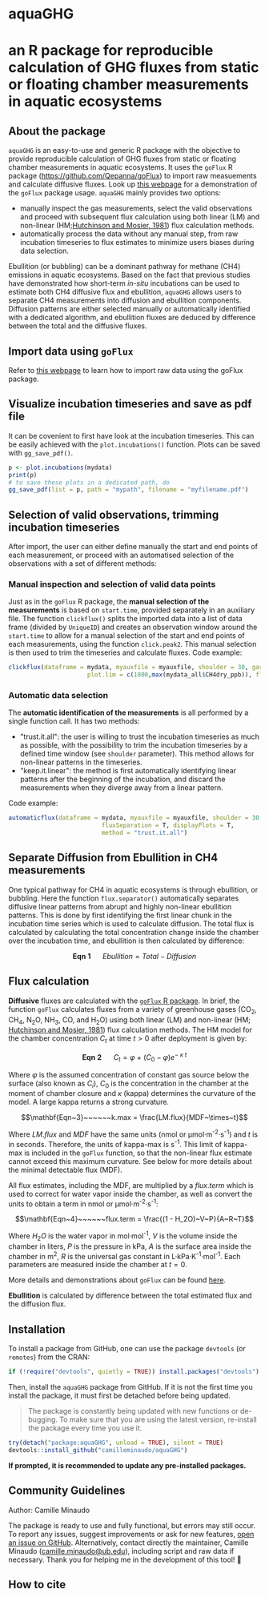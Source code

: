 # aquaGHG
# an R package for reproducible calculation of GHG fluxes from static or floating chamber measurements in aquatic ecosystems


## About the package

`aquaGHG` is an easy-to-use and generic R package with the objective to provide reproducible 
calculation of GHG fluxes from static or floating chamber measurements in aquatic ecosystems. 
It uses the `goFlux` R package (https://github.com/Qepanna/goFlux) to import raw measuements and calculate diffusive fluxes.
Look up [this webpage](https://qepanna.quarto.pub/goflux/) for a demonstration of the `goFlux` package usage.
`aquaGHG` mainly provides two options:
- manually inspect the gas measurements, select the valid observations and proceed 
with subsequent flux calculation using both linear (LM) and non-linear (HM;[Hutchinson and Mosier, 1981](https://doi.org/10.2136/sssaj1981.03615995004500020017x)) flux
calculation methods.
- automatically process the data without any manual step, from raw incubation timeseries to flux estimates to minimize users biases during data selection.

Ebullition (or bubbling) can be a dominant pathway for methane (CH4) emissions in aquatic ecosystems.
Based on the fact that previous studies have demonstrated how short-term *in-situ* incubations can be 
used to estimate both CH4 diffusive flux and ebullition, `aquaGHG` allows users to separate CH4 measurements
into diffusion and ebullition components. Diffusion patterns are either selected manually or automatically
identified with a dedicated algorithm, and ebullition fluxes are deduced by difference between the total and the diffusive fluxes.

## Import data using `goFlux`

Refer to [this webpage](https://qepanna.quarto.pub/goflux/import.html) to learn how to import 
raw data using the goFlux package.

## Visualize incubation timeseries and save as pdf file

It can be covenient to first have look at the incubation timeseries. This can be easily achieved 
with the `plot.incubations()` function.
Plots can be saved with `gg_save_pdf()`.
``` r
p <- plot.incubations(mydata)
print(p)
# to save these plots in a dedicated path, do
gg_save_pdf(list = p, path = "mypath", filename = "myfilename.pdf")
```

## Selection of valid observations, trimming incubation timeseries

After import, the user can either define manually the start and end points of each measurement, or proceed with an automatised
selection of the observations with a set of different methods:

### Manual inspection and selection of valid data points
Just as in the `goFlux` R package, the **manual selection of the measurements** is based on `start.time`, provided separately 
in an auxiliary file.
The function `clickflux()` splits the imported data into a list of data frame (divided by `UniqueID`) and creates an observation 
window around the `start.time` to allow for a manual selection of the start and end points of each measurements, using the 
function `click.peak2`.
This manual selection is then used to trim the timeseries and calculate fluxes.
Code example:
``` r
clickflux(dataframe = mydata, myauxfile = myauxfile, shoulder = 30, gastype = "CH4dry_ppb",
                      plot.lim = c(1800,max(mydata_all$CH4dry_ppb)), fluxSeparation = F, displayPlots = T)
```

### Automatic data selection
The **automatic identification of the measurements** is all performed by a single function call. It has two methods:
- "trust.it.all": the user is willing to trust the incubation timeseries as much as possible, with the possibility to trim 
the incubation timeseries by a defined time window (see `shoulder` parameter). This method allows for non-linear patterns in the timeseries.
- "keep.it.linear": the method is first automatically identifying linear patterns after the beginning of the incubation, and discard the measurements
when they diverge away from a linear pattern.

Code example:
``` r
automaticflux(dataframe = mydata, myauxfile = myauxfile, shoulder = 30, gastype = "CH4dry_ppb",
                          fluxSeparation = T, displayPlots = T,
                          method = "trust.it.all")
```

## Separate Diffusion from Ebullition in CH4 measurements

One typical pathway for CH4 in aquatic ecosystems is through ebullition, or bubbling. Here the function `flux.separator()` automatically
separates diffusive linear patterns from abrupt and highly non-linear ebullition patterns. This is done by first identifying the first
linear chunk in the incubation time series which is used to calculate diffusion. The total flux is calculated by calculating the total
concentration change inside the chamber over the incubation time, and ebullition is then calculated by difference:

$$\mathbf{Eqn~1}~~~~~~Ebullition = Total - Diffusion$$

## Flux calculation

**Diffusive** fluxes are calculated with the [`goFlux` R package](https://joss.theoj.org/papers/10.21105/joss.06393). 
In brief, the function `goFlux` calculates fluxes from a variety of greenhouse
gases (CO<sub>2</sub>, CH<sub>4</sub>, N<sub>2</sub>O, NH<sub>3</sub>,
CO, and H<sub>2</sub>O) using both linear (LM) and non-linear (HM;
[Hutchinson and Mosier,
1981](https://doi.org/10.2136/sssaj1981.03615995004500020017x)) flux
calculation methods. 
The HM model for the chamber concentration $C_t$ at
time $t > 0$ after deployment is given by:

$$\mathbf{Eqn~2}~~~~~~C_t = \varphi~+~(C_0 - \varphi)e^{-~\kappa~t}$$

Where $\varphi$ is the assumed concentration of constant gas source
below the surface (also known as $C_i$), $C_0$ is the concentration in
the chamber at the moment of chamber closure and $\kappa$ (kappa)
determines the curvature of the model. A large kappa returns a strong
curvature.

$$\mathbf{Eqn~3}~~~~~~k.max = \frac{LM.flux}{MDF~\times~t}$$

Where $LM.flux$ and $MDF$ have the same units (nmol or
µmol·m<sup>-2</sup>·s<sup>-1</sup>) and $t$ is in seconds. Therefore,
the units of kappa-max is s<sup>-1</sup>. This limit of kappa-max is
included in the `goFlux` function, so that the non-linear flux estimate
cannot exceed this maximum curvature. See below for more details about
the minimal detectable flux (MDF).

All flux estimates, including the MDF, are multiplied by a $flux.term$
which is used to correct for water vapor inside the chamber, as well as
convert the units to obtain a term in nmol or
µmol·m<sup>-2</sup>·s<sup>-1</sup>:

$$\mathbf{Eqn~4}~~~~~~flux.term = \frac{(1 - H_2O)~V~P}{A~R~T}$$

Where $H_2O$ is the water vapor in mol·mol<sup>-1</sup>, $V$ is the
volume inside the chamber in liters, $P$ is the pressure in kPa, $A$ is
the surface area inside the chamber in m<sup>2</sup>, $R$ is the
universal gas constant in L·kPa·K<sup>-1</sup>·mol<sup>-1</sup>. Each
parameters are measured inside the chamber at $t = 0$.

More details and demonstrations about `goFlux` can be found [here](https://qepanna.quarto.pub/goflux/goFlux.html).

**Ebullition** is calculated by difference between the total estimated flux and the diffusion flux.



## Installation

To install a package from GitHub, one can use the package `devtools` (or
`remotes`) from the CRAN:

``` r
if (!require("devtools", quietly = TRUE)) install.packages("devtools")
```

Then, install the `aquaGHG` package from GitHub. If it is not the first
time you install the package, it must first be detached before being
updated.

> The package is constantly being updated with new functions or
> de-bugging. To make sure that you are using the latest version,
> re-install the package every time you use it.

``` r
try(detach("package:aquaGHG", unload = TRUE), silent = TRUE)
devtools::install_github("camilleminaudo/aquaGHG")
```

**If prompted, it is recommended to update any pre-installed packages.**


## Community Guidelines

Author: Camille Minaudo

The package is ready to use and fully functional, but errors may still
occur. To report any issues, suggest improvements or ask for new
features, [open an issue on
GitHub](https://github.com/camilleminaudo/aquaGHG/issues). Alternatively,
contact directly the maintainer, Camille Minaudo (<camille.minaudo@ub.edu>),
including script and raw data if necessary. Thank you for helping me in
the development of this tool! 🙏

## How to cite


